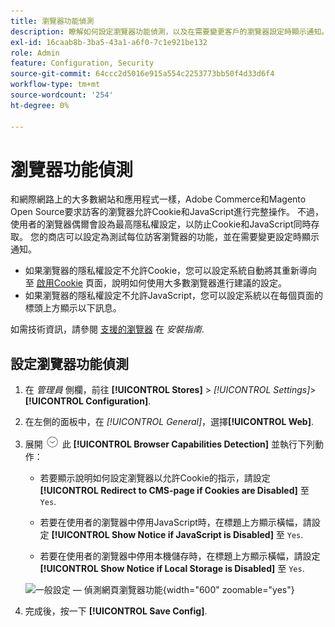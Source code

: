 ```yaml
---
title: 瀏覽器功能偵測
description: 瞭解如何設定瀏覽器功能偵測，以及在需要變更客戶的瀏覽器設定時顯示通知。
exl-id: 16caab8b-3ba5-43a1-a6f0-7c1e921be132
role: Admin
feature: Configuration, Security
source-git-commit: 64ccc2d5016e915a554c2253773bb50f4d33d6f4
workflow-type: tm+mt
source-wordcount: '254'
ht-degree: 0%

---
```


# 瀏覽器功能偵測

和網際網路上的大多數網站和應用程式一樣，Adobe Commerce和Magento Open Source要求訪客的瀏覽器允許Cookie和JavaScript進行完整操作。 不過，使用者的瀏覽器偶爾會設為最高隱私權設定，以防止Cookie和JavaScript同時存取。 您的商店可以設定為測試每位訪客瀏覽器的功能，並在需要變更設定時顯示通知。

- 如果瀏覽器的隱私權設定不允許Cookie，您可以設定系統自動將其重新導向至 [啟用Cookie](../content-design/pages.md#enable-cookies) 頁面，說明如何使用大多數瀏覽器進行建議的設定。
- 如果瀏覽器的隱私權設定不允許JavaScript，您可以設定系統以在每個頁面的標頭上方顯示以下訊息。

如需技術資訊，請參閱 [支援的瀏覽器](https://experienceleague.adobe.com/docs/commerce-operations/installation-guide/system-requirements.html#supported-browsers) 在 _安裝指南_.

## 設定瀏覽器功能偵測

1. 在 _管理員_ 側欄，前往 **[!UICONTROL Stores]** > _[!UICONTROL Settings]_>**[!UICONTROL Configuration]**.

1. 在左側的面板中，在 _[!UICONTROL General]_，選擇&#x200B;**[!UICONTROL Web]**.

1. 展開 ![展開選擇器](../assets/icon-display-expand.png) 此 **[!UICONTROL Browser Capabilities Detection]** 並執行下列動作：

   - 若要顯示說明如何設定瀏覽器以允許Cookie的指示，請設定 **[!UICONTROL Redirect to CMS-page if Cookies are Disabled]** 至 `Yes`.

   - 若要在使用者的瀏覽器中停用JavaScript時，在標題上方顯示橫幅，請設定 **[!UICONTROL Show Notice if JavaScript is Disabled]** 至 `Yes`.

   - 若要在使用者的瀏覽器中停用本機儲存時，在標題上方顯示橫幅，請設定 **[!UICONTROL Show Notice if Local Storage is Disabled]** 至 `Yes`.

   ![一般設定 — 偵測網頁瀏覽器功能](../configuration-reference/general/assets/web-browser-capabilities-detection.png){width="600" zoomable="yes"}

1. 完成後，按一下 **[!UICONTROL Save Config]**.
